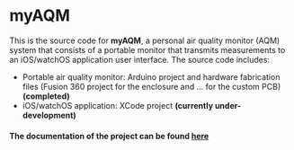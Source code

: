 # myAQM
This is the source code for **myAQM**, a personal air quality monitor (AQM) system that consists of a portable monitor that transmits measurements to an iOS/watchOS application user interface. The source code includes:
- Portable air quality monitor: Arduino project and hardware fabrication files (Fusion 360 project for the enclosure and ... for the custom PCB) **(completed)**
- iOS/watchOS application: XCode project **(currently under-development)**
  
#### The documentation of the project can be found [here](https://myAQM.github.io)